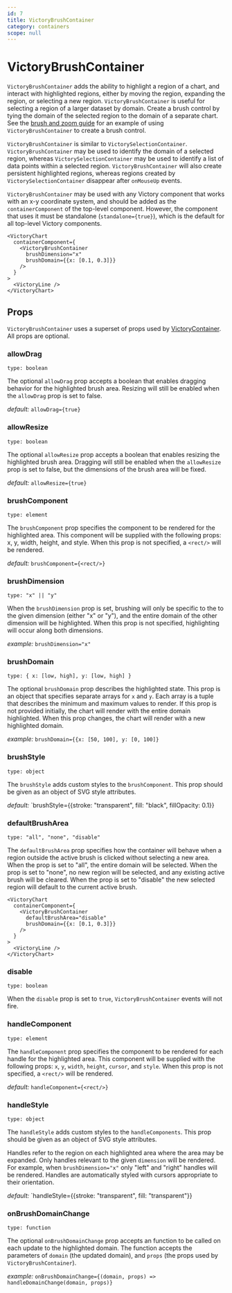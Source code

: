 ```yaml
---
id: 7
title: VictoryBrushContainer
category: containers
scope: null
---
```

# VictoryBrushContainer

`VictoryBrushContainer` adds the ability to highlight a region of a chart, and interact with
highlighted regions, either by moving the region, expanding the region, or selecting a new region.
`VictoryBrushContainer` is useful for selecting a region of a larger dataset by domain. Create a
brush control by tying the domain of the selected region to the domain of a separate chart.
See the [brush and zoom guide][] for an example of using `VictoryBrushContainer` to create a brush
control.

`VictoryBrushContainer` is similar to `VictorySelectionContainer`. `VictoryBrushContainer` may be
used to identify the domain of a selected region, whereas `VictorySelectionContainer` may be used to
identify a list of data points within a selected region. `VictoryBrushContainer` will also create
persistent highlighted regions, whereas regions created by `VictorySelectionContainer`
disappear after `onMouseUp` events.

`VictoryBrushContainer` may be used with any Victory component that works with an x-y coordinate
system, and should be added as the `containerComponent` of the top-level component.
However, the component that uses it must be standalone
(`standalone={true}`), which is the default for all top-level Victory components.

```playground
<VictoryChart
  containerComponent={
    <VictoryBrushContainer
      brushDimension="x"
      brushDomain={{x: [0.1, 0.3]}}
    />
  }
>
  <VictoryLine />
</VictoryChart>
```

## Props

`VictoryBrushContainer` uses a superset of props used by [VictoryContainer][]. All props are optional.

### allowDrag

`type: boolean`

The optional `allowDrag` prop accepts a boolean that enables dragging behavior for the highlighted brush area. Resizing will still be enabled when the `allowDrag` prop is set to false.

*default:* `allowDrag={true}`

### allowResize

`type: boolean`

The optional `allowResize` prop accepts a boolean that enables resizing the highlighted brush area. Dragging will still be enabled when the `allowResize` prop is set to false, but the dimensions of the brush area will be fixed.

*default:* `allowResize={true}`

### brushComponent

`type: element`

The `brushComponent` prop specifies the component to be rendered for the highlighted area.
This component will be supplied with the following props: x, y, width, height, and style.
When this prop is not specified, a `<rect/>` will be rendered.

*default:* `brushComponent={<rect/>}`

### brushDimension

`type: "x" || "y"`

When the `brushDimension` prop is set, brushing will only be specific to the to the given dimension
(either "x" or "y"), and the entire domain of the other dimension will be highlighted. When this prop
is not specified, highlighting will occur along both dimensions.

*example:* `brushDimension="x"`

### brushDomain

`type: { x: [low, high], y: [low, high] }`

The optional `brushDomain` prop describes the highlighted state. This prop is an object that
specifies separate arrays for `x` and `y`. Each array is a tuple that describes the minimum and maximum
values to render. If this prop is not provided initially, the chart will render with the entire
domain highlighted. When this prop changes, the chart will render with a new highlighted domain.

*example:* `brushDomain={{x: [50, 100], y: [0, 100]}`

### brushStyle

`type: object`

The `brushStyle` adds custom styles to the `brushComponent`. This prop should be given as
an object of SVG style attributes.

*default:* `brushStyle={{stroke: "transparent", fill: "black", fillOpacity: 0.1}}

### defaultBrushArea

`type: "all", "none", "disable"`

The `defaultBrushArea` prop specifies how the container will behave when a region outside the active brush is clicked without selecting a new area. When the prop is set to "all", the entire domain will be selected. When the prop is set to "none", no new region will be selected, and any existing active brush will be cleared. When the prop is set to "disable" the new selected region will default to the current active brush.

```playground
<VictoryChart
  containerComponent={
    <VictoryBrushContainer
      defaultBrushArea="disable"
      brushDomain={{x: [0.1, 0.3]}}
    />
  }
>
  <VictoryLine />
</VictoryChart>
```

### disable

`type: boolean`

When the `disable` prop is set to `true`, `VictoryBrushContainer` events will not fire.

### handleComponent

`type: element`

The `handleComponent` prop specifies the component to be rendered for each handle for the highlighted
area.  This component will be supplied with the following props: `x`, `y`, `width`, `height`, `cursor`, and `style`.
When this prop is not specified, a `<rect/>` will be rendered.

*default:* `handleComponent={<rect/>}`

### handleStyle

`type: object`

The `handleStyle` adds custom styles to the `handleComponents`. This prop should be given as
an object of SVG style attributes.

Handles refer to the region on each highlighted area where the area may be
expanded. Only handles relevant to the given `dimension` will be rendered. For example, when
`brushDimension="x"` only "left" and "right" handles will be rendered. Handles are automatically styled
with cursors appropriate to their orientation.

*default:* `handleStyle={{stroke: "transparent", fill: "transparent"}}

### onBrushDomainChange

`type: function`

The optional `onBrushDomainChange` prop accepts an function to be called on each update to the highlighted domain. The function accepts the parameters of `domain` (the updated domain), and `props` (the props used by `VictoryBrushContainer`).

*example:* `onBrushDomainChange={(domain, props) => handleDomainChange(domain, props)}`


[brush and zoom guide]: https://formidable.com/open-source/victory/guides/brush-and-zoom
[VictoryContainer]: https://formidable.com/open-source/victory/docs/victory-container
